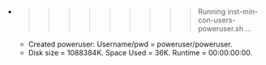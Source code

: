 * >>>>>>>>> Running inst-min-con-users-poweruser.sh ...
  * Created poweruser: Username/pwd = poweruser/poweruser.
  * Disk size = 1088384K. Space Used = 36K. Runtime = 00:00:00:00.
